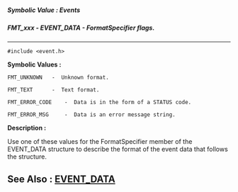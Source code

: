 ##### Symbolic Value : Events
##### FMT_xxx - EVENT_DATA - FormatSpecifier flags.
---
```
#include <event.h>
```

**Symbolic Values :**

	FMT_UNKNOWN	  -  Unknown format.

	FMT_TEXT	  -  Text format.

	FMT_ERROR_CODE	  -  Data is in the form of a STATUS code.

	FMT_ERROR_MSG	  -  Data is an error message string.


**Description :**

Use one of these values for the FormatSpecifier member of the EVENT_DATA structure to describe the format of the event data that follows the structure.


**See Also :**
[EVENT_DATA](/domino-c-api-docs/reference/Data/EVENT_DATA)
---
